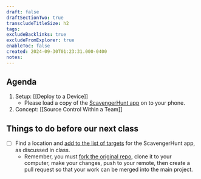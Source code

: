 ```yaml
---
draft: false
draftSectionTwo: true
transcludeTitleSize: h2
tags:
excludeBacklinks: true
excludeFromExplorer: true
enableToc: false
created: 2024-09-30T01:23:31.000-0400
notes: 
---
```

## Agenda
1. Setup: [[Deploy to a Device]]
	- Please load a copy of the [ScavengerHunt app](https://github.com/lcs-rgordon/ScavengerHunt) on to your phone.
2. Concept: [[Source Control Within a Team]]

## Things to do before our next class

- [ ] Find a location and [add to the list of targets](https://github.com/lcs-rgordon/ScavengerHunt/blob/main/ScavengerHunt/ViewModels/TargetsViewModel.swift) for the ScavengerHunt app, as discussed in class.
	- Remember, you must [fork the original repo](https://github.com/lcs-rgordon/ScavengerHunt), clone it to your computer, make your changes, push to your remote, then create a pull request so that your work can be merged into the main project.